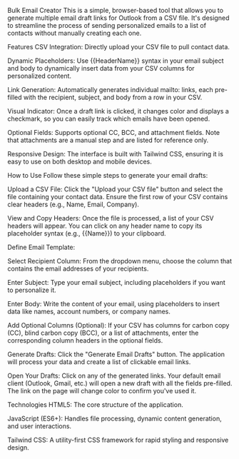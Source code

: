 Bulk Email Creator
This is a simple, browser-based tool that allows you to generate multiple email draft links for Outlook from a CSV file. It's designed to streamline the process of sending personalized emails to a list of contacts without manually creating each one.

Features
CSV Integration: Directly upload your CSV file to pull contact data.

Dynamic Placeholders: Use {{HeaderName}} syntax in your email subject and body to dynamically insert data from your CSV columns for personalized content.

Link Generation: Automatically generates individual mailto: links, each pre-filled with the recipient, subject, and body from a row in your CSV.

Visual Indicator: Once a draft link is clicked, it changes color and displays a checkmark, so you can easily track which emails have been opened.

Optional Fields: Supports optional CC, BCC, and attachment fields. Note that attachments are a manual step and are listed for reference only.

Responsive Design: The interface is built with Tailwind CSS, ensuring it is easy to use on both desktop and mobile devices.

How to Use
Follow these simple steps to generate your email drafts:

Upload a CSV File: Click the "Upload your CSV file" button and select the file containing your contact data. Ensure the first row of your CSV contains clear headers (e.g., Name, Email, Company).

View and Copy Headers: Once the file is processed, a list of your CSV headers will appear. You can click on any header name to copy its placeholder syntax (e.g., {{Name}}) to your clipboard.

Define Email Template:

Select Recipient Column: From the dropdown menu, choose the column that contains the email addresses of your recipients.

Enter Subject: Type your email subject, including placeholders if you want to personalize it.

Enter Body: Write the content of your email, using placeholders to insert data like names, account numbers, or company names.

Add Optional Columns (Optional): If your CSV has columns for carbon copy (CC), blind carbon copy (BCC), or a list of attachments, enter the corresponding column headers in the optional fields.

Generate Drafts: Click the "Generate Email Drafts" button. The application will process your data and create a list of clickable email links.

Open Your Drafts: Click on any of the generated links. Your default email client (Outlook, Gmail, etc.) will open a new draft with all the fields pre-filled. The link on the page will change color to confirm you've used it.

Technologies
HTML5: The core structure of the application.

JavaScript (ES6+): Handles file processing, dynamic content generation, and user interactions.

Tailwind CSS: A utility-first CSS framework for rapid styling and responsive design.
